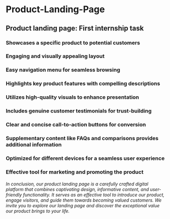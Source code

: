 # Product-Landing-Page
## Product landing page: First internship task
### Showcases a specific product to potential customers
### Engaging and visually appealing layout
### Easy navigation menu for seamless browsing
### Highlights key product features with compelling descriptions
### Utilizes high-quality visuals to enhance presentation
### Includes genuine customer testimonials for trust-building
### Clear and concise call-to-action buttons for conversion
### Supplementary content like FAQs and comparisons provides additional information
### Optimized for different devices for a seamless user experience
### Effective tool for marketing and promoting the product

###### In conclusion, our product landing page is a carefully crafted digital platform that combines captivating design, informative content, and user-friendly functionality. It serves as an effective tool to introduce our product, engage visitors, and guide them towards becoming valued customers. We invite you to explore our landing page and discover the exceptional value our product brings to your life.
